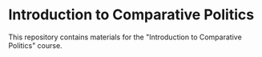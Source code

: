 # Introduction to Comparative Politics 

This repository contains materials for the "Introduction to Comparative Politics" course.  

